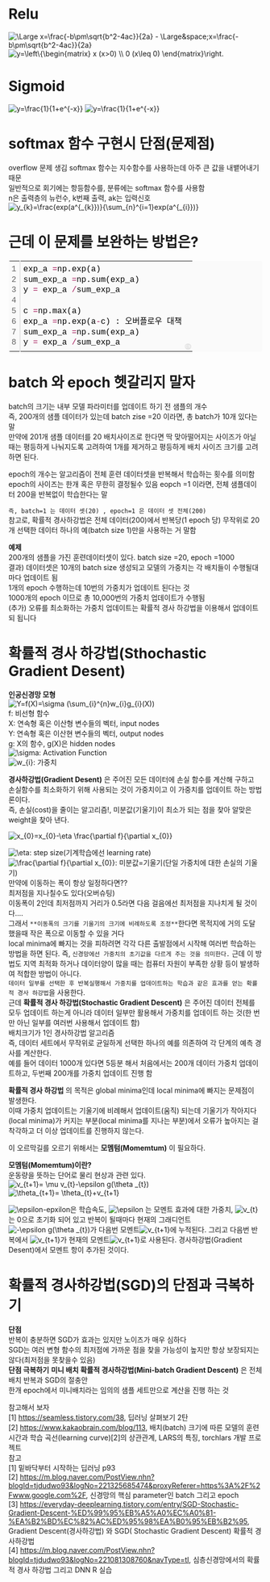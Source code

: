 # Relu
<img src="https://latex.codecogs.com/svg.latex?\Large&space;x=\frac{-b\pm\sqrt{b^2-4ac}}{2a}" title="\Large x=\frac{-b\pm\sqrt{b^2-4ac}}{2a}" />  
- \Large&space;x=\frac{-b\pm\sqrt{b^2-4ac}}{2a}
<img src="https://latex.codecogs.com/gif.latex?\Large&space;y=\left\{\begin{matrix} x (x>0) \\ 0 (x\leq 0) \end{matrix}\right." title="y=\left\{\begin{matrix} x (x>0) \\ 0 (x\leq 0) \end{matrix}\right." />  
  
# Sigmoid  
<img src="https://latex.codecogs.com/gif.latex?y=\frac{1}{1+e^{-x}}" title="y=\frac{1}{1+e^{-x}}" />  
<img src="https://latex.codecogs.com/gif.latex?y=\frac{1}{1&plus;e^{-x}}" title="y=\frac{1}{1+e^{-x}}" />  
  
# softmax 함수 구현시 단점(문제점)  
  overflow 문제 생김 softmax 함수는 지수함수를 사용하는데 아주 큰 값을 내뱉어내기 때문  
  일반적으로 회기에는 항등함수를, 분류에는 softmax 함수를 사용함  
  n은 출력층의 뉴런수, k번째 출력, ak는 입력신호  
<img src="https://latex.codecogs.com/gif.latex?y_{k}=\frac{exp(a^{_{k}})}{\sum_{n}^{i=1}exp(a^{_{i}})}" title="y_{k}=\frac{exp(a^{_{k}})}{\sum_{n}^{i=1}exp(a^{_{i}})}" />  
# 근데 이 문제를 보완하는 방법은?  
  <div class="colorscripter-code" style="color:#010101;font-family:Consolas, 'Liberation Mono', Menlo, Courier, monospace !important; position:relative !important;overflow:auto"><table class="colorscripter-code-table" style="margin:0;padding:0;border:none;background-color:#fafafa;border-radius:4px;" cellspacing="0" cellpadding="0"><tr><td style="padding:6px;border-right:2px solid #e5e5e5"><div style="margin:0;padding:0;word-break:normal;text-align:right;color:#666;font-family:Consolas, 'Liberation Mono', Menlo, Courier, monospace !important;line-height:130%"><div style="line-height:130%">1</div><div style="line-height:130%">2</div><div style="line-height:130%">3</div><div style="line-height:130%">4</div><div style="line-height:130%">5</div><div style="line-height:130%">6</div><div style="line-height:130%">7</div><div style="line-height:130%">8</div></div></td><td style="padding:6px 0;text-align:left"><div style="margin:0;padding:0;color:#010101;font-family:Consolas, 'Liberation Mono', Menlo, Courier, monospace !important;line-height:130%"><div style="padding:0 6px; white-space:pre; line-height:130%">exp_a&nbsp;<span style="color:#0086b3"></span><span style="color:#a71d5d">=</span>np.exp(a)</div><div style="padding:0 6px; white-space:pre; line-height:130%">sum_exp_a&nbsp;<span style="color:#0086b3"></span><span style="color:#a71d5d">=</span>np.sum(exp_a)</div><div style="padding:0 6px; white-space:pre; line-height:130%">y&nbsp;<span style="color:#0086b3"></span><span style="color:#a71d5d">=</span>&nbsp;exp_a&nbsp;<span style="color:#0086b3"></span><span style="color:#a71d5d">/</span>sum_exp_a</div><div style="padding:0 6px; white-space:pre; line-height:130%">&nbsp;</div><div style="padding:0 6px; white-space:pre; line-height:130%">c&nbsp;<span style="color:#0086b3"></span><span style="color:#a71d5d">=</span>np.max(a)</div><div style="padding:0 6px; white-space:pre; line-height:130%">exp_a&nbsp;<span style="color:#0086b3"></span><span style="color:#a71d5d">=</span>np.exp(a<span style="color:#0086b3"></span><span style="color:#a71d5d">-</span>c)&nbsp;:&nbsp;오버플로우&nbsp;대책</div><div style="padding:0 6px; white-space:pre; line-height:130%">sum_exp_a&nbsp;<span style="color:#0086b3"></span><span style="color:#a71d5d">=</span>np.sum(exp_a)</div><div style="padding:0 6px; white-space:pre; line-height:130%">y&nbsp;<span style="color:#0086b3"></span><span style="color:#a71d5d">=</span>&nbsp;exp_a&nbsp;<span style="color:#0086b3"></span><span style="color:#a71d5d">/</span>sum_exp_a</div></div></td><td style="vertical-align:bottom;padding:0 2px 4px 0"><a href="http://colorscripter.com/info#e" target="_blank" style="text-decoration:none;color:white"><span style="font-size:9px;word-break:normal;background-color:#e5e5e5;color:white;border-radius:10px;padding:1px">cs</span></a></td></tr></table></div>

# batch 와 epoch 헷갈리지 말자
batch의 크기는 내부 모델 파라미터를 업데이트 하기 전 샘플의 개수  
즉, 200개의 샘플 데이터가 있는데 batch zise =20 이라면, 총 batch가 10개 있다는 말  
만약에 201개 샘플 데이터를 20 배치사이즈로 한다면 딱 맞아떨어지는 사이즈가 아닐때는 평등하게 나눠지도록 고려하여 1개를 제거하고 평등하게 배치 사이즈 크기를 고려 하면 된다.  

epoch의 개수는 알고리즘이 전체 훈련 데이터셋을 반복해서 학습하는 횟수를 의미함
epoch의 사이즈는 한개 혹은 무한히 결정될수 있음
eopch =1 이라면, 전체 샘플데이터 200을 반복없이 학습한다는 말  

`즉, batch=1 는 데이터 셋(20) , epoch=1 은 데이터 셋 전체(200)`  
참고로, 확률적 경사하강법은 전체 데이터(200)에서 반복당(1 epoch 당) 무작위로 20개 선택한 데이터 하나의 예(batch size 1)만을 사용하는 거 말함  

**예제**  
200개의 샘플을 가진 훈련데이터셋이 있다. batch size =20, epoch =1000  
결과) 데이터셋은 10개의 batch size 생성되고 모델의 가중치는 각 배치들이 수행될대마다 업데이트 됨  
      1개의 epoch 수행하는데 10번의 가중치가 업데이트 된다는 것  
      1000개의 epoch 이므로 총 10,000번의 가중치 업데이트가 수행됨  
      (추가) 오류를 최소화하는 가중치 업데이트는 확률적 경사 하강법을 이용해서 업데이트되 됩니다
      
# 확률적 경사 하강법(Sthochastic Gradient Desent)  
**인공신경망 모형**  
<img src="https://latex.codecogs.com/gif.latex?Y=f(X)=\sigma&space;(\sum_{i}^{n}w_{i}g_{i}(X))" title="Y=f(X)=\sigma (\sum_{i}^{n}w_{i}g_{i}(X))" >  
f: 비선형 함수  
X: 연속형 혹은 이산형 변수들의 벡터, input nodes  
Y: 연속형 혹은 이산현 변수들의 벡터, output nodes  
g: X의 함수, g(X)은 hidden nodes  
<img src="https://latex.codecogs.com/gif.latex?\sigma" title="\sigma" >: Activation Function  
<img src="https://latex.codecogs.com/gif.latex?w_{i}" title="w_{i}" >: 가중치  
  
**경사하강법(Gradient Desent)** 은 주어진 모든 데이터에 손실 함수를 계산해 구하고 손실함수를 최소화하기 위해 사용되는 것이 가중치이고 이 가중치를 업데이트 하는 방법론이다.  
즉, 손실(cost)을 줄이는 알고리즘!, 미분값(기울기)이 최소가 되는 점을 찾아 알맞은 weight을 찾아 낸다.  

<img src="https://latex.codecogs.com/gif.latex?x_{0}=x_{0}-\eta&space;\frac{\partial&space;f}{\partial&space;x_{0}}" title="x_{0}=x_{0}-\eta \frac{\partial f}{\partial x_{0}}" >

<img src="https://latex.codecogs.com/gif.latex?\eta" title="\eta" />: step size(기계학습에선 learning rate)  
<img src="https://latex.codecogs.com/gif.latex?\frac{\partial&space;f}{\partial&space;x_{0}}" title="\frac{\partial f}{\partial x_{0}}" >: 미분값=기울기(단일 가중치에 대한 손실의 기울기)  
만약에 이동하는 폭이 항상 일정하다면??  
최저점을 지나칠수도 있다(오버슈팅)  
이동폭이 2인데 최저점까지 거리가 0.5라면 다음 걸음에선 최저점을 지나치게 될 것이다....  
그래서 `**이동폭의 크기를 기울기의 크기에 비례하도록 조정**`한다면 목적지에 거의 도달 했을때 작은 폭으로 이동할 수 있을 거다  
local minima에 빠지는 것을 피하려면 각각 다른 출발점에서 시작해 여러번 학습하는 방법을 하면 된다. 즉, `신경망에선 가중치의 초기값을 다르게 주는 것을 의미한다.` 근데 이 방법도 지역 최적화 하거나 데이터양이 많을 때는 컴퓨터 자원이 부족한 상황 등이 발생하여 적합한 방법이 아니다.  
`데이터 일부를 선택한 후 반복실행해서 가중치를 업데이트하는 학습과 같은 효과를 얻는 확률적 경사 하강법`을 사용한다.  
근데 **확률적 경사 하강법(Stochastic Gradient Descent)** 은 주어진 데이터 전체를 모두 업데이트 하는게 아니라 데이터 일부만 활용해서 가중치를 업데이트 하는 것(한 번만 아닌 일부를 여러번 사용해서 업데이트 함)  
배치크기가 1인 경사하강법 알고리즘  
즉, 데이터 세트에서 무작위로 균일하게 선택한 하나의 예를 의존하여 각 단계의 예측 경사를 계산한다.  
예를 들어 데이터 1000개 있다면 5등분 해서 처음에서는 200개 데이터 가중치 업데이트하고, 두번째 200개를 가중치 업데이트 진행 함  

**확률적 경사 하강법** 의 목적은 global minima인데 local minima에 빠지는 문제점이 발생한다.  
이때 가중치 업데이트는 기울기에 비례해서 업데이트(움직) 되는데 기울기가 작아지다(local minima)가 커지는 부분(local minima를 지나는 부분)에서 오류가 높아지는 걸 착각하고 더 이상 업데이트를 진행하지 않는다.  

이 오르막길를 오르기 위해서는 **모멤텀(Momemtum)** 이 필요하다.  


**모멤텀(Momemtum)이란?**  
운동량을 뜻하는 단어로 물리 현상과 관련 있다.  
<img src="https://latex.codecogs.com/gif.latex?v_{t&plus;1}=&space;\mu&space;v_{t}-\epsilon&space;g(\theta&space;_{t})" title="v_{t+1}= \mu v_{t}-\epsilon g(\theta _{t})" >  
<img src="https://latex.codecogs.com/gif.latex?\theta_{t&plus;1}=&space;\theta_{t}&plus;v_{t&plus;1}" title="\theta_{t+1}= \theta_{t}+v_{t+1}" >

<img src="https://latex.codecogs.com/gif.latex?\epsilon" title="\epsilon" >-epxilon은 학습속도, <img src="https://latex.codecogs.com/gif.latex?\epsilon" title="\epsilon" > 는 모멘트 효과에 대한 가중치, <img src="https://latex.codecogs.com/gif.latex?v_{t}" title="v_{t}" >는 0으로 초기화 되어 있고 반복이 될때마다 현재의 그래디언트 <img src="https://latex.codecogs.com/gif.latex?-\epsilon&space;g(\theta&space;_{t})" title="-\epsilon g(\theta _{t})" >가 다음번 모멘트<img src="https://latex.codecogs.com/gif.latex?v_{t&plus;1}" title="v_{t+1}" >에 누적된다. 그리고 다음번 반복에서 <img src="https://latex.codecogs.com/gif.latex?v_{t&plus;1}" title="v_{t+1}" >가 현재의 모멘트<img src="https://latex.codecogs.com/gif.latex?v_{t}" title="v_{t+1}" >로 사용된다. 경사하강법(Gradient Desent)에서 모멘트 항이 추가된 것이다.

# 확률적 경사하강법(SGD)의 단점과 극복하기
**단점**  
반복이 충분하면 SGD가 효과는 있지만 노이즈가 매우 심하다  
SGD는 여러 변형 함수의 최저점에 가까운 점을 찾을 가능성이 높지만 항상 보장되지는 않다(최저점을 못찾을수 있음)  
**단점 극복하기**
**미니 배치 확률적 경사하강법(Mini-batch Gradient Descent)** 은 전체 배치 반복과 SGD의 절충안  
한개 epoch에서 미니배치라는 임의의 샘플 세트만으로 계산을 진행 하는 것



  
  

참고해서 보자  
[1] https://seamless.tistory.com/38, 딥러닝 살펴보기 2탄  
[2] https://www.kakaobrain.com/blog/113, 배치(batch) 크기에 따른 모델의 훈련 시간과 학습 곡선(learning curve)[2]의 상관관계, LARS의 특징, torchlars 개발 프로젝트  
참고  
[1] 밑바닥부터 시작하는 딥러닝 p93  
[2] https://m.blog.naver.com/PostView.nhn?blogId=tjdudwo93&logNo=221325685474&proxyReferer=https%3A%2F%2Fwww.google.com%2F, 신경망의 핵심 parameter인 batch 그리고 epoch  
[3] https://everyday-deeplearning.tistory.com/entry/SGD-Stochastic-Gradient-Descent-%ED%99%95%EB%A5%A0%EC%A0%81-%EA%B2%BD%EC%82%AC%ED%95%98%EA%B0%95%EB%B2%95, Gradient Descent(경사하강법) 와 SGD( Stochastic Gradient Descent) 확률적 경사하강법  
[4] https://m.blog.naver.com/PostView.nhn?blogId=tjdudwo93&logNo=221081308760&navType=tl, 심층신경망에서의 확률적 경사 하강법 그리고 DNN R 실습
